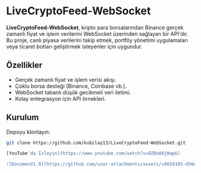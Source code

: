 # LiveCryptoFeed-WebSocket

**LiveCryptoFeed-WebSocket**, kripto para borsalarından Binance gerçek zamanlı fiyat ve işlem verilerini WebSocket üzerinden sağlayan bir API'dir. Bu proje, canlı piyasa verilerini takip etmek, portföy yönetimi uygulamaları veya ticaret botları geliştirmek isteyenler için uygundur.

## Özellikler
- Gerçek zamanlı fiyat ve işlem verisi akışı.
- Çoklu borsa desteği (Binance, Coinbase vb.).
- WebSocket tabanlı düşük gecikmeli veri iletimi.
- Kolay entegrasyon için API örnekleri.

## Kurulum
 Depoyu klonlayın:
   ```bash
   git clone https://github.com/kubilay13/LiveCryptoFeed-WebSocket.git

[YouTube'da İzleyin](https://www.youtube.com/watch?v=OZBnA8jWapU)

![DocumenV1 0](https://github.com/user-attachments/assets/c0654165-d56e-4e13-a551-7c3999178afa)

